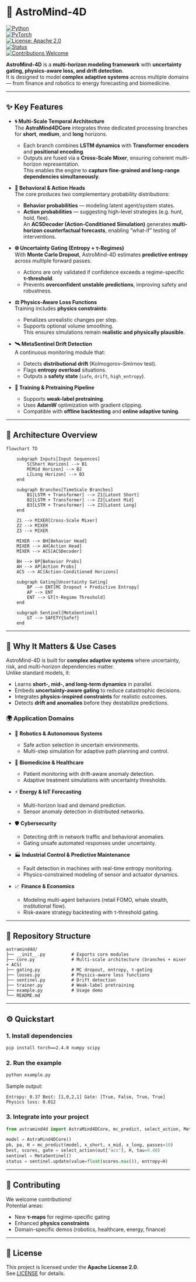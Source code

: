 # 🌌 AstroMind-4D  

[![Python](https://img.shields.io/badge/python-3.11%2B-blue.svg?logo=python)](https://www.python.org/)  
[![PyTorch](https://img.shields.io/badge/PyTorch-2.4+-EE4C2C.svg?logo=pytorch)](https://pytorch.org/)  
[![License: Apache 2.0](https://img.shields.io/badge/License-Apache_2.0-green.svg)](./LICENSE)  
[![Status](https://img.shields.io/badge/status-Experimental-orange)]()  
[![Contributions Welcome](https://img.shields.io/badge/contributions-welcome-brightgreen.svg)](./CONTRIBUTING.md)  

**AstroMind-4D** is a **multi-horizon modeling framework** with **uncertainty gating, physics-aware loss, and drift detection**.  
It is designed to model **complex adaptive systems** across multiple domains — from finance and robotics to energy forecasting and biomedicine.  

---

## ✨ Key Features  

- **🌀 Multi-Scale Temporal Architecture**  
  The **AstraMind4DCore** integrates three dedicated processing branches for **short**, **medium**, and **long** horizons.  
  - Each branch combines **LSTM dynamics** with **Transformer encoders** and **positional encoding**.  
  - Outputs are fused via a **Cross-Scale Mixer**, ensuring coherent multi-horizon representation.  
  This enables the engine to **capture fine-grained and long-range dependencies simultaneously**.  

- **🔮 Behavioral & Action Heads**  
  The core produces two complementary probability distributions:  
  - **Behavior probabilities** — modeling latent agent/system states.  
  - **Action probabilities** — suggesting high-level strategies (e.g. hunt, hold, flee).  
  An **ACSDecoder (Action-Conditioned Simulation)** generates **multi-horizon counterfactual forecasts**, enabling “what-if” testing of interventions.  

- **🌐 Uncertainty Gating (Entropy + τ-Regimes)**  
  With **Monte Carlo Dropout**, AstroMind-4D estimates **predictive entropy** across multiple forward passes.  
  - Actions are only validated if confidence exceeds a regime-specific **τ-threshold**.  
  - Prevents **overconfident unstable predictions**, improving safety and robustness.  

- **⚖️ Physics-Aware Loss Functions**  
  Training includes **physics constraints**:  
  - Penalizes unrealistic changes per step.  
  - Supports optional volume smoothing.  
  This ensures simulations remain **realistic and physically plausible**.  

- **🛰️ MetaSentinel Drift Detection**  
  A continuous monitoring module that:  
  - Detects **distributional drift** (Kolmogorov–Smirnov test).  
  - Flags **entropy overload** situations.  
  - Outputs a **safety state** (`safe`, `drift`, `high_entropy`).  

- **🧪 Training & Pretraining Pipeline**  
  - Supports **weak-label pretraining**.  
  - Uses **AdamW** optimization with gradient clipping.  
  - Compatible with **offline backtesting** and **online adaptive tuning**.  

---

## 🧩 Architecture Overview  

```mermaid
flowchart TD

    subgraph Inputs[Input Sequences]
        S[Short Horizon] --> B1
        M[Mid Horizon] --> B2
        L[Long Horizon] --> B3
    end

    subgraph Branches[TimeScale Branches]
        B1[LSTM + Transformer] --> Z1[Latent Short]
        B2[LSTM + Transformer] --> Z2[Latent Mid]
        B3[LSTM + Transformer] --> Z3[Latent Long]
    end

    Z1 --> MIXER[Cross-Scale Mixer]
    Z2 --> MIXER
    Z3 --> MIXER

    MIXER --> BH[Behavior Head]
    MIXER --> AH[Action Head]
    MIXER --> ACS[ACSDecoder]

    BH --> BP[Behavior Probs]
    AH --> AP[Action Probs]
    ACS --> AC[Action-Conditioned Horizons]

    subgraph Gating[Uncertainty Gating]
        BP --> ENT[MC Dropout + Predictive Entropy]
        AP --> ENT
        ENT --> GT[τ-Regime Threshold]
    end

    subgraph Sentinel[MetaSentinel]
        GT --> SAFETY{Safe?}
    end
```

---

## 📖 Why It Matters & Use Cases  

AstroMind-4D is built for **complex adaptive systems** where uncertainty, risk, and multi-horizon dependencies matter.  
Unlike standard models, it:  

- Learns **short-, mid-, and long-term dynamics** in parallel.  
- Embeds **uncertainty-aware gating** to reduce catastrophic decisions.  
- Integrates **physics-inspired constraints** for realistic outcomes.  
- Detects **drift and anomalies** before they destabilize predictions.  

### 🌍 Application Domains  

- 🤖 **Robotics & Autonomous Systems**  
  - Safe action selection in uncertain environments.  
  - Multi-step simulation for adaptive path planning and control.  

- 🧬 **Biomedicine & Healthcare**  
  - Patient monitoring with drift-aware anomaly detection.  
  - Adaptive treatment simulations with uncertainty thresholds.  

- ⚡ **Energy & IoT Forecasting**  
  - Multi-horizon load and demand prediction.  
  - Sensor anomaly detection in distributed networks.  

- 🛡️ **Cybersecurity**  
  - Detecting drift in network traffic and behavioral anomalies.  
  - Gating unsafe automated responses under uncertainty.  

- 🏭 **Industrial Control & Predictive Maintenance**  
  - Fault detection in machines with real-time entropy monitoring.  
  - Physics-constrained modeling of sensor and actuator dynamics.  

- 📈 **Finance & Economics**  
  - Modeling multi-agent behaviors (retail FOMO, whale stealth, institutional flow).  
  - Risk-aware strategy backtesting with τ-threshold gating.  

---

## 📂 Repository Structure  

```
astramind4d/
├── __init__.py          # Exports core modules
├── core.py              # Multi-scale architecture (branches + mixer + ACS)
├── gating.py            # MC dropout, entropy, τ-gating
├── losses.py            # Physics-aware loss functions
├── sentinel.py          # Drift detection
├── trainer.py           # Weak-label pretraining
├── example.py           # Usage demo
└── README.md
```

---

## ⚙️ Quickstart  

### 1. Install dependencies  
```bash
pip install torch==2.4.0 numpy scipy
```

### 2. Run the example  
```bash
python example.py
```

Sample output:  
```
Entropy: 0.37 Best: [1,0,2,1] Gate: [True, False, True, True]
Physics loss: 0.012
```

### 3. Integrate into your project  
```python
from astramind4d import AstraMind4DCore, mc_predict, select_action, MetaSentinel

model = AstraMind4DCore()
pb, pa, H = mc_predict(model, x_short, x_mid, x_long, passes=10)
best, scores, gate = select_action(out["acs"], H, tau=0.48)
sentinel = MetaSentinel()
status = sentinel.update(value=float(scores.max()), entropy=H)
```

---

## 🤝 Contributing  

We welcome contributions!  
Potential areas:  
- New **τ-maps** for regime-specific gating  
- Enhanced **physics constraints**  
- Domain-specific demos (robotics, healthcare, energy, finance)  

---

## 📜 License  

This project is licensed under the **Apache License 2.0**.  
See [LICENSE](./LICENSE) for details.  
